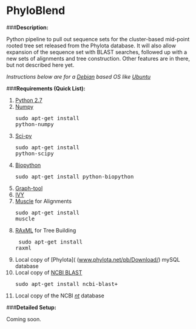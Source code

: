 PhyloBlend
==========

###<strong>Description:</strong>

Python pipeline to pull out sequence sets for the cluster-based mid-point rooted tree set released from the Phylota database. It will also allow expansion of the sequence set with BLAST searches, followed up with a new sets of alignments and tree construction. Other features are in there, but not described here yet.

<i>Instructions below are for a [Debian](www.debian.org) based OS like [Ubuntu](www.ubuntu.com)</i>

###<strong>Requirements (Quick List):</strong>


1. [Python 2.7](www.python.org)</li>
2. [Numpy](www.numpy.org)</li> <pre>sudo apt-get install python-numpy</pre>
3. [Sci-py](www.scipy.org)</li> <pre>sudo apt-get install python-scipy</pre>
4. [Biopython](www.biopython.org/wiki/Main_Page)</li> <pre>sudo apt-get install python-biopython</pre>
5. [Graph-tool](www.graph-tool.skewed.de/)</li>
6. [IVY](www.reelab.net/home/software/ivy/)</li>
7. [Muscle]() for Alignments <pre>sudo apt-get install muscle</pre>
8. [RAxML]() for Tree Building <pre> sudo apt-get install raxml</pre>
9. Local copy of [Phylota]( (www.phylota.net/pb/Download/) mySQL database</li>
10. Local copy of [NCBI BLAST](www.blast.ncbi.nlm.nih.gov/Blast.cgi?PAGE_TYPE=BlastDocs&DOC_TYPE=Download)<pre>sudo apt-get install ncbi-blast+</pre>  
11. Local copy of the NCBI [*nt*](ftp.ncbi.nlm.nih.gov/blast/db) database

###**Detailed Setup:**

Coming soon.
